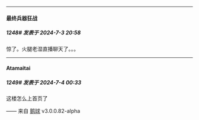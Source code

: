 ﻿
*****

####  最终兵器狂战  
##### 1248#       发表于 2024-7-3 20:58

惊了。火腿老湿直播聊天了。。。


*****

####  Atamaitai  
##### 1249#       发表于 2024-7-4 00:33

这楼怎么上首页了

—— 来自 [鹅球](https://www.pgyer.com/xfPejhuq) v3.0.0.82-alpha


